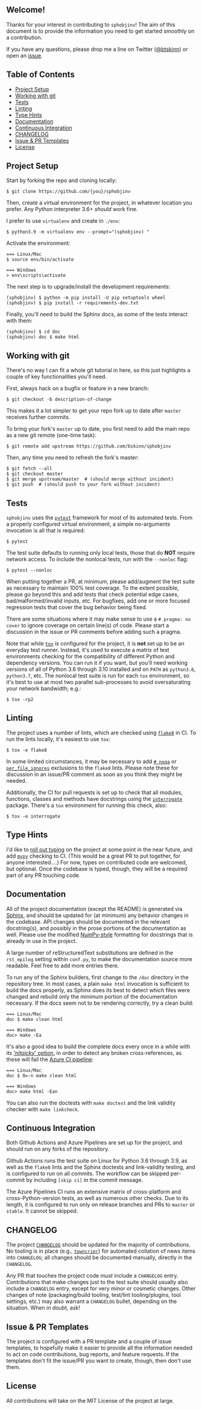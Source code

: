 Welcome!
--------

Thanks for your interest in contributing to `sphobjinv`!
The aim of this document is to provide the information you need
to get started smoothly on a contribution.

If you have any questions, please drop me a line on Twitter
([@btskinn](https://twitter.com/btskinn)) or open an
[issue](https://github.com/bskinn/sphobjinv/issues).


Table of Contents
-----------------

<!--TOC-->

- [Project Setup](#project-setup)
- [Working with git](#working-with-git)
- [Tests](#tests)
- [Linting](#linting)
- [Type Hints](#type-hints)
- [Documentation](#documentation)
- [Continuous Integration](#continuous-integration)
- [CHANGELOG](#changelog)
- [Issue & PR Templates](#issue--pr-templates)
- [License](#license)

<!--TOC-->


## Project Setup

Start by forking the repo and cloning locally:

```
$ git clone https://github.com/{you}/sphobjinv
```

Then, create a virtual environment for the project,
in whatever location you prefer. Any Python interpreter 3.6+ *should* work fine.

I prefer to use `virtualenv` and create in `./env`:

```
$ python3.9 -m virtualenv env --prompt="(sphobjinv) "
```

Activate the environment:

```
=== Linux/Mac
$ source env/bin/activate

=== Windows
> env\scripts\activate
```

The next step is to upgrade/install the development requirements:

```
(sphobjinv) $ python -m pip install -U pip setuptools wheel
(sphobjinv) $ pip install -r requirements-dev.txt
```

Finally, you'll need to build the Sphinx docs,
as some of the tests interact with them:

```
(sphobjinv) $ cd doc
(sphobjinv) doc $ make html
```


## Working with git

There's no way I can fit a whole git tutorial in here, so this
just highlights a couple of key functionalities you'll need.

First, always hack on a bugfix or feature in a new branch:

```
$ git checkout -b description-of-change
```

This makes it a lot simpler to get your repo fork up to date
after `master` receives further commits.

To bring your fork's `master` up to date, you first need to
add the main repo as a new git remote (one-time task):

```
$ git remote add upstream https://github.com/bskinn/sphobjinv
```

Then, any time you need to refresh the fork's master:

```
$ git fetch --all
$ git checkout master
$ git merge upstream/master  # (should merge without incident)
$ git push  # (should push to your fork without incident)
```


## Tests

`sphobjinv` uses the [`pytest`](https://github.com/pytest-dev/pytest)
framework for most of its automated tests. From a properly configured
virtual environment, a simple no-arguments invocation is all
that is required:

```
$ pytest
```

The test suite defaults to running only local tests,
those that do **NOT** require network access. To include
the nonlocal tests, run with the `--nonloc` flag:

```
$ pytest --nonloc
```

When putting together a PR, at minimum, please add/augment the test suite
as necessary to maintain 100% test coverage. To the extent possible,
please go beyond this and add tests that check potential edge cases,
bad/malformed/invalid inputs, etc. For bugfixes, add one or more
focused regression tests that cover the bug behavior being fixed.

There are some situations where it may make sense to use a
`# pragma: no cover` to ignore coverage on certain line(s) of code.
Please start a discussion in the issue or PR comments before
adding such a pragma.

Note that while [`tox`](https://github.com/tox-dev/tox/) *is*
configured for the project, it is **not** set up to be an everyday test runner.
Instead, it's used to execute a matrix of test environments
checking for the compatibility of different Python and  dependency
versions. You can run it if you want, but you'll need
working versions of all of Python 3.6 through 3.10
installed and on `PATH` as `python3.6`, `python3.7`, etc.
The nonlocal test suite is run for each `tox` environment, so
it's best to use at most two parallel sub-processes to avoid oversaturating
your network bandwidth; e.g.:

```
$ tox -rp2
```


## Linting

The project uses a number of lints, which are checked using
[`flake8`](https://gitlab.com/pycqa/flake8) in CI.
To run the lints locally, it's easiest to use `tox`:

```
$ tox -e flake8
```

In some limited circumstances, it may be necessary to add 
[`# noqa`](https://flake8.pycqa.org/en/stable/user/violations.html#in-line-ignoring-errors)
or [`per_file_ignores`](https://flake8.pycqa.org/en/stable/user/options.html#cmdoption-flake8-per-file-ignores)
exclusions to the `flake8` lints.
Please note these for discussion in an issue/PR comment
as soon as you think they might be needed.

Additionally, the CI for pull requests is set up to check that all
modules, functions, classes and methods have docstrings
using the [`interrogate`](https://pypi.org/project/interrogate/) package.
There's a `tox` environment for running this check, also:

```
$ tox -e interrogate
```


## Type Hints

I'd like to [roll out typing](https://github.com/bskinn/sphobjinv/issues/132)
on the project at some point in the near future, and add
[`mypy`](https://github.com/python/mypy) checking to CI.
(This would be a great PR to put together, for anyone interested....)
For now, types on contributed code are welcomed, but optional.
Once the codebase is typed, though, they will be a required part of
any PR touching code.


## Documentation

All of the project documentation (except the README) is
generated via [Sphinx](https://github.com/sphinx-doc/sphinx),
and should be updated for (at minimum) any behavior changes
in the codebase. API changes should be documented in the
relevant docstring(s), and possibly in the prose portions
of the documentation as well. Please use the modified
[NumPy-style](https://numpydoc.readthedocs.io/en/latest/format.html)
formatting for docstrings that is already in use in the project.

A large number of reStructuredText substitutions are defined in the `rst_epilog`
setting within `conf.py`, to make the documentation source
more readable. Feel free to add more entries there.

To run any of the Sphinx builders, first change to the `/doc` directory
in the repository tree. In most cases, a plain `make html` invocation
is sufficient to build the docs properly,
as Sphinx does its best to detect which files were changed and
rebuild only the minimum portion of the documentation necessary.
If the docs seem not to be rendering correctly, try a clean build:

```
=== Linux/Mac
doc $ make clean html

=== Windows
doc> make -Ea
```

It's also a good idea to build the complete docs every once in a while with
its ['nitpicky' option](https://www.sphinx-doc.org/en/master/usage/configuration.html#confval-nitpicky),
in order to detect any broken cross-references, as these will fail
the [Azure CI pipeline](#continuous-integration):

```
=== Linux/Mac
doc $ O=-n make clean html

=== Windows
doc> make html -Ean
```

You can also run the doctests with `make doctest`
and the link validity checker with `make linkcheck`.


## Continuous Integration

Both Github Actions and Azure Pipelines are set up for the project,
and should run on any forks of the repository.

Github Actions runs the test suite on Linux for Python 3.6 through 3.9,
as well as the `flake8` lints and the Sphinx doctests and link-validity testing,
and is configured to run on all commits. The workflow can be skipped
per-commit by including `[skip ci]` in the commit message.

The Azure Pipelines CI runs an extensive matrix of cross-platform and
cross-Python-version tests, as well as numerous other checks.
Due to its length, it is configured to run only on release branches
and PRs to `master` or `stable`. It cannot be skipped.


## CHANGELOG

The project [`CHANGELOG`](https://github.com/bskinn/sphobjinv/blob/master/CHANGELOG.md)
should be updated for the majority of contributions. No tooling is in place
(e.g., [`towncrier`](https://github.com/twisted/towncrier)) for automated collation
of news items into `CHANGELOG`;
all changes should be documented manually, directly in the `CHANGELOG`.

Any PR that touches the project code *must* include a `CHANGELOG` entry.
Contributions that make changes just to the test suite should usually also include
a `CHANGELOG` entry, except for very minor or cosmetic changes. Other changes of note
(packaging/build tooling, test/lint tooling/plugins, tool settings, etc.)
may also warrant a `CHANGELOG` bullet, depending on the situation.
When in doubt, ask!


## Issue & PR Templates

The project is configured with a PR template and a couple of
issue templates, to hopefully make it easier to provide all
the information needed to act on code contributions, bug reports,
and feature requests. If the templates don't fit the issue/PR
you want to create, though, then don't use them.


## License

All contributions will take on the MIT License of the project at large.

